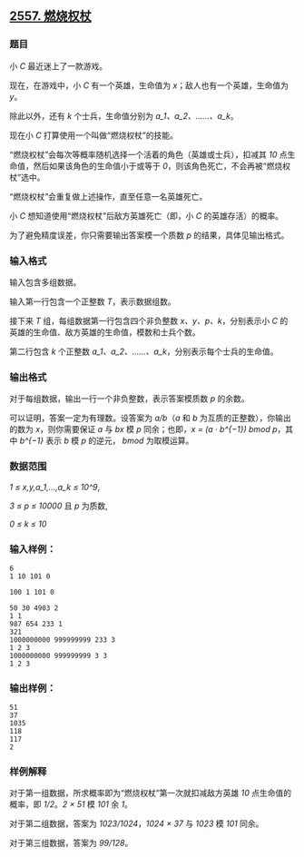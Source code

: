 ## [2557. 燃烧权杖](https://www.acwing.com/problem/content/2559/)

### 题目

小 *C* 最近迷上了一款游戏。

现在，在游戏中，小 *C* 有一个英雄，生命值为 *x*；敌人也有一个英雄，生命值为 *y*。

除此以外，还有 *k* 个士兵，生命值分别为 *a_1、a_2、……、a_k*。

现在小 *C* 打算使用一个叫做“燃烧权杖”的技能。

“燃烧权杖”会每次等概率随机选择一个活着的角色（英雄或士兵），扣减其 *10* 点生命值，然后如果该角色的生命值小于或等于 *0*，则该角色死亡，不会再被“燃烧权杖”选中。

“燃烧权杖”会重复做上述操作，直至任意一名英雄死亡。

小 *C* 想知道使用“燃烧权杖”后敌方英雄死亡（即，小 *C* 的英雄存活）的概率。

为了避免精度误差，你只需要输出答案模一个质数 *p* 的结果，具体见输出格式。

### 输入格式

输入包含多组数据。

输入第一行包含一个正整数 *T*，表示数据组数。

接下来 *T* 组，每组数据第一行包含四个非负整数 *x、y、p、k*，分别表示小 *C* 的英雄的生命值、敌方英雄的生命值，模数和士兵个数。

第二行包含 *k* 个正整数 *a_1、a_2、……、a_k*，分别表示每个士兵的生命值。

### 输出格式

对于每组数据，输出一行一个非负整数，表示答案模质数 *p* 的余数。

可以证明，答案一定为有理数。设答案为 *a/b*（*a* 和 *b* 为互质的正整数），你输出的数为 *x*，则你需要保证 *a* 与 *bx* 模 *p* 同余；也即，*x = (a · b^{−1}) bmod p*，其中 *b^{−1}* 表示 *b* 模 *p* 的逆元， *bmod* 为取模运算。

### 数据范围

*1 ≤ x,y,a_1,…,a_k ≤ 10^9*,

*3 ≤ p ≤ 10000* 且 *p* 为质数,

*0 ≤ k ≤ 10*

### 输入样例：

```
6
1 10 101 0

100 1 101 0

50 30 4903 2
1 1
987 654 233 1
321
1000000000 999999999 233 3
1 2 3
1000000000 999999999 3 3
1 2 3
```

### 输出样例：

```
51
37
1035
118
117
2
```

### 样例解释

对于第一组数据，所求概率即为“燃烧权杖”第一次就扣减敌方英雄 *10* 点生命值的概率，即 *1/2*。*2 × 51* 模 *101* 余 *1*。

对于第二组数据，答案为 *1023/1024*，*1024 × 37* 与 *1023* 模 *101* 同余。

对于第三组数据，答案为 *99/128*。
